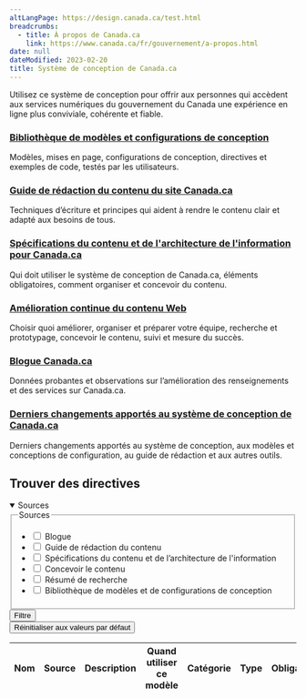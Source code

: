 ```yaml
---
altLangPage: https://design.canada.ca/test.html
breadcrumbs:
  - title: À propos de Canada.ca
    link: https://www.canada.ca/fr/gouvernement/a-propos.html
date: null
dateModified: 2023-02-20
title: Système de conception de Canada.ca
---
```

Utilisez ce système de conception pour offrir aux personnes qui accèdent aux services numériques du gouvernement du Canada une expérience en ligne plus conviviale, cohérente et fiable.

<div class="row">
  <section class="wb-eqht gc-drmt">
    <div class="col-md-4">
      <h3 class="h5"><a href="https://www.canada.ca/fr/gouvernement/a-propos/systeme-conception/bibliotheque-modeles.html">Bibliothèque de modèles et configurations de conception</a></h3>
      <p>Modèles, mises en page, configurations de conception, directives et exemples de code, testés par les utilisateurs.</p>
    </div>
    <div class="col-md-4">
      <h3 class="h5"><a href="https://www.canada.ca/fr/secretariat-conseil-tresor/services/communications-gouvernementales/guide-redaction-contenu-canada.html">Guide de rédaction du contenu du site Canada.ca</a></h3>
      <p>Techniques d’écriture et principes qui aident à rendre le contenu clair et adapté aux besoins de tous.</p>
    </div>
    <div class="col-md-4">
      <h3 class="h5"><a href="./architecture/specifications-contenu-architecture-information-canada.html">Spécifications du contenu et de l'architecture de l'information pour Canada.ca</a></h3>
      <p>Qui doit utiliser le système de conception de Canada.ca, éléments obligatoires, comment organiser et concevoir du contenu.</p>
    </div>
    <div class="col-md-4">
      <h3 class="h5"><a href="./amelioration-continue.html">Amélioration continue du contenu Web </a></h3>
      <p>Choisir quoi améliorer, organiser et préparer votre équipe, recherche et prototypage, concevoir le contenu, suivi et mesure du succès.</p>
    </div>
    <div class="col-md-4">
      <h3 class="h5"><a href="https://blogue.canada.ca/">Blogue Canada.ca</a></h3>
      <p>Données probantes et observations sur l’amélioration des renseignements et des services sur Canada.ca.</p>
    </div>
    <div class="col-md-4">
      <h3 class="h5"><a href="https://www.canada.ca/fr/gouvernement/a-propos/systeme-conception/derniers-changements.html">Derniers changements apportés au système de conception de Canada.ca</a></h3>
      <p>Derniers changements apportés au système de conception, aux modèles et conceptions de configuration, au guide de rédaction et aux autres outils.</p>
    </div>
  </section>
</div>
<section>
  <h2>Trouver des directives</h2>
  <div class="row mrgn-tp-md">
    <div class="col-md-3 small">
      <details open>
        <summary class="bg-primary text-center">Sources</summary>
        <form class="wb-tables-filter mrgn-lft-md mrgn-rght-md" data-bind-to="design">
          <div class="row">
            <div class="form-group">
              <fieldset>
                <legend class="wb-inv"><span class="field-name">Sources</span></legend>
                <ul class="list-unstyled">
                  <li class="checkbox">
                    <label for="dt_source1">
                      <input type="checkbox" id="dt_source1" name="dt_source" data-column="1" value="Blogue">
                      Blogue</label>
                  </li>
                  <li class="checkbox">
                    <label for="dt_source2">
                      <input type="checkbox" id="dt_source2" name="dt_source" data-column="1" value="Guide de rédaction du contenu">
                      Guide de rédaction du contenu</label>
                  </li>
                  <li class="checkbox">
                    <label for="dt_source3">
                      <input type="checkbox" id="dt_source3" name="dt_source" data-column="1" value="Spécifications du contenu et de l’architecture de l'information">
                      Spécifications du contenu et de l’architecture de l'information</label>
                  </li>
                  <li class="checkbox">
                    <label for="dt_source4">
                      <input type="checkbox" id="dt_source4" name="dt_source" data-column="1" value="Concevoir le contenu">
                      Concevoir le contenu</label>
                  </li>
                  <li class="checkbox">
                    <label for="dt_source5">
                      <input type="checkbox" id="dt_source5" name="dt_source" data-column="1" value="Résumé de recherche">
                      Résumé de recherche</label>
                  </li>
                  <li class="checkbox">
                    <label for="dt_source6">
                      <input type="checkbox" id="dt_source6" name="dt_source" data-column="1" value="Bibliothèque de modèles et de configurations de conception">
                      Bibliothèque de modèles et de configurations de conception</label>
                  </li>
                </ul>
              </fieldset>
            </div>
            <div class="col-md-12">
              <button type="submit" class="btn btn-primary full-width" aria-controls="dataset-filter">
                <span class="fas fa-filter mrgn-rght-sm"></span> Filtre
              </button>
            </div>
            <div class="col-md-12 mrgn-tp-md">
              <button type="reset" class="btn btn-default full-width">Réinitialiser aux valeurs par défaut</button>
            </div>
          </div>
        </form>
      </details>
    </div>
    <div class="col-md-9">
      <div class="panel panel-default">
        <div class="mrgn-tp-md mrgn-bttm-md">
          <table class="wb-tables table table-striped small mrgn-tp-lg brdr-tp" aria-live="polite" id="design" data-page-length="25" data-wb-tables='{
          "bDeferRender": true,
          "ajaxSource": "./ajax/patterns-01-fr.json",
          "order": [0,"asc"],
          "paging": true,
          "info": true,
          "columns": [
            {"data":"NAME", "className":"" },
            {"data":"SOURCE", "className":"" },
            {"data":"DESCRIPTION", "className":"", "orderable": false },
            {"data":"WHENTOUSE", "visible": false },
            {"data":"CATEGORY", "visible": false },
            {"data":"TYPE", "visible": false },
            {"data":"MANDATORY", "visible": false },
            {"data":"TANDP", "visible": false }
            ]
            }'>
            <thead>
              <tr>
                <th class="col-md-05">Nom</th>
                <th class="col-md-02">Source</th>
                <th class="col-md-05">Description</th>
                <th>Quand utiliser ce modèle</th>
                <th>Catégorie</th>
                <th>Type</th>
                <th>Obligatoire</th>
                <th>les modèles</th>
              </tr>
            </thead>
          </table>
        </div>
      </div>
    </div>
  </div>
</section>
